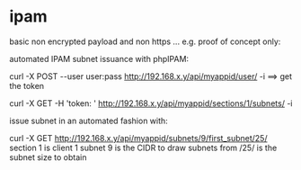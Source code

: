 # ipam

basic non encrypted payload and non https  ... e.g. proof of concept only:

automated IPAM subnet issuance with phpIPAM: 


curl -X POST --user user:pass http://192.168.x.y/api/myappid/user/ -i
==> get the token 

curl -X GET -H 'token: <insert toekn here>' http://192.168.x.y/api/myappid/sections/1/subnets/ -i
  
issue subnet in an automated fashion with:

curl -X GET http://192.168.x.y/api/myappid/subnets/9/first_subnet/25/
section 1 is client 1
subnet 9 is the CIDR to draw subnets from 
/25/ is the subnet size to obtain
